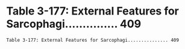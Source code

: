 # Table 3-177: External Features for Sarcophagi............... 409

```
Table 3-177: External Features for Sarcophagi............... 409
```
